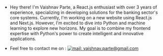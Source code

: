 
- Hey there! I'm Vaishnav Parte, a React.js enthusiast with over 3 years of experience, specializing in developing solutions for the banking sector's core systems. Currently, I'm working on a new website using React.js and Next.js. However, I'm excited to dive into Python and machine learning to explore new horizons. My goal is to combine my frontend expertise with Python's power to create intelligent and innovative applications. 

- Feel free to contact me on : [![mail: vaishnav.parte@gmail.com](https://img.shields.io/badge/mail-vaishnav.parte%20at%20gmail%20dot%20com-red)](mailto://vaishnav.parte@gmail.com)
